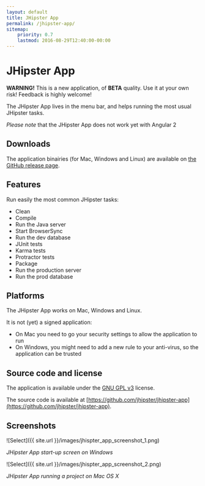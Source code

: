 ```yaml
---
layout: default
title: JHipster App
permalink: /jhipster-app/
sitemap:
    priority: 0.7
    lastmod: 2016-08-29T12:40:00-00:00
---
```


# <i class="fa fa-laptop"></i> JHipster App

<p><b>WARNING!</b> This is a new application, of <b>BETA</b> quality. Use it at your own risk! Feedback is highly welcome!</p>

The JHipster App lives in the menu bar, and helps running the most usual JHipster tasks.

*Please note* that the JHipster App does not work yet with Angular 2

## Downloads

The application binairies (for Mac, Windows and Linux) are available on [the GitHub release page](https://github.com/jhipster/jhipster-app/releases).


## Features

Run easily the most common JHipster tasks:

- Clean
- Compile
- Run the Java server
- Start BrowserSync
- Run the dev database
- JUnit tests
- Karma tests
- Protractor tests
- Package
- Run the production server
- Run the prod database

## Platforms

The JHipster App works on Mac, Windows and Linux.

It is not (yet) a signed application:

- On Mac you need to go your security settings to allow the application to run
- On Windows, you might need to add a new rule to your anti-virus, so the application can be trusted

## Source code and license

The application is available under the [GNU GPL v3](https://www.gnu.org/licenses/gpl-3.0.en.html) license.

The source code is available at [https://github.com/jhipster/jhipster-app](https://github.com/jhipster/jhipster-app).

## Screenshots

![Select]({{ site.url }}/images/jhispter_app_screenshot_1.png)

_JHipster App start-up screen on Windows_

![Select]({{ site.url }}/images/jhispter_app_screenshot_2.png)

_JHipster App running a project on Mac OS X_
